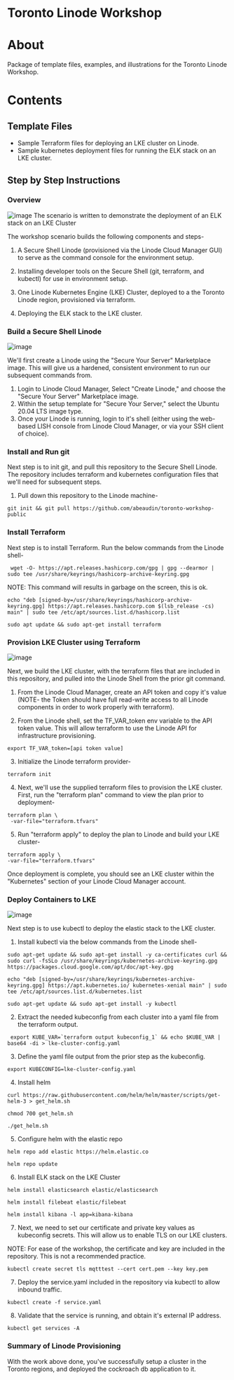 Toronto Linode Workshop
======================

# About

Package of template files, examples, and illustrations for the Toronto Linode Workshop.

# Contents

## Template Files
- Sample Terraform files for deploying an LKE cluster on Linode.
- Sample kubernetes deployment files for running the ELK stack on an LKE cluster.

## Step by Step Instructions

### Overview

![image](https://user-images.githubusercontent.com/7717493/194063848-45d8649a-8f31-41c0-b391-d585a13bd626.png)
The scenario is written to demonstrate the deployment of an ELK stack on an LKE Cluster

The workshop scenario builds the following components and steps-

1. A Secure Shell Linode (provisioned via the Linode Cloud Manager GUI) to serve as the command console for the environment setup.

2. Installing developer tools on the Secure Shell (git, terraform, and kubectl) for use in environment setup.

3. One Linode Kubernetes Engine (LKE) Cluster, deployed to a the Toronto Linode region, provisioned via terraform.

4. Deploying the ELK stack to the LKE cluster.


### Build a Secure Shell Linode
![image](https://user-images.githubusercontent.com/7717493/194062204-f8389c14-30b9-4c64-b005-e4bf66e069b3.png)

We'll first create a Linode using the "Secure Your Server" Marketplace image. This will give us a hardened, consistent environment to run our subsequent commands from. 

1. Login to Linode Cloud Manager, Select "Create Linode," and choose the "Secure Your Server" Marketplace image. 
2. Within the setup template for "Secure Your Server," select the Ubuntu 20.04 LTS image type. 
3. Once your Linode is running, login to it's shell (either using the web-based LISH console from Linode Cloud Manager, or via your SSH client of choice).

### Install and Run git 

Next step is to init git, and pull this repository to the Secure Shell Linode. The repository includes terraform and kubernetes configuration files that we'll need for subsequent steps.

1. Pull down this repository to the Linode machine-

```
git init && git pull https://github.com/abeaudin/toronto-workshop-public
```

### Install Terraform 

Next step is to install Terraform. Run the below commands from the Linode shell-

```
 wget -O- https://apt.releases.hashicorp.com/gpg | gpg --dearmor | sudo tee /usr/share/keyrings/hashicorp-archive-keyring.gpg
 ```
 NOTE: This command will results in garbage on the screen, this is ok.
 ```
 echo "deb [signed-by=/usr/share/keyrings/hashicorp-archive-keyring.gpg] https://apt.releases.hashicorp.com $(lsb_release -cs) main" | sudo tee /etc/apt/sources.list.d/hashicorp.list
 ```
  ```
  sudo apt update && sudo apt-get install terraform
  ```

### Provision LKE Cluster using Terraform
![image](https://user-images.githubusercontent.com/7717493/194061886-5dc2dee1-8611-4ab3-9200-b5cde6aea221.png)

Next, we build the LKE cluster, with the terraform files that are included in this repository, and pulled into the Linode Shell from the prior git command.

1. From the Linode Cloud Manager, create an API token and copy it's value (NOTE- the Token should have full read-write access to all Linode components in order to work properly with terraform).

2. From the Linode shell, set the TF_VAR_token env variable to the API token value. This will allow terraform to use the Linode API for infrastructure provisioning.
```
export TF_VAR_token=[api token value]
```
3. Initialize the Linode terraform provider-
```
terraform init 
```
4. Next, we'll use the supplied terraform files to provision the LKE cluster. First, run the "terraform plan" command to view the plan prior to deployment-
```
terraform plan \
 -var-file="terraform.tfvars"
 ```
 5. Run "terraform apply" to deploy the plan to Linode and build your LKE cluster-
 ```
 terraform apply \
 -var-file="terraform.tfvars"
 ```
Once deployment is complete, you should see an LKE cluster within the "Kubernetes" section of your Linode Cloud Manager account.

### Deploy Containers to LKE 
![image](https://user-images.githubusercontent.com/7717493/194547291-9e36857b-539b-4919-9322-8c17e760ffcf.png)

Next step is to use kubectl to deploy the elastic stack to the LKE cluster. 

1. Install kubectl via the below commands from the Linode shell-
```
sudo apt-get update && sudo apt-get install -y ca-certificates curl && sudo curl -fsSLo /usr/share/keyrings/kubernetes-archive-keyring.gpg https://packages.cloud.google.com/apt/doc/apt-key.gpg
```
```
echo "deb [signed-by=/usr/share/keyrings/kubernetes-archive-keyring.gpg] https://apt.kubernetes.io/ kubernetes-xenial main" | sudo tee /etc/apt/sources.list.d/kubernetes.list
```
```
sudo apt-get update && sudo apt-get install -y kubectl
```
2. Extract the needed kubeconfig from each cluster into a yaml file from the terraform output.
```
 export KUBE_VAR=`terraform output kubeconfig_1` && echo $KUBE_VAR | base64 -di > lke-cluster-config.yaml
```
3. Define the yaml file output from the prior step as the kubeconfig.
```
export KUBECONFIG=lke-cluster-config.yaml
```
4. Install helm
```
curl https://raw.githubusercontent.com/helm/helm/master/scripts/get-helm-3 > get_helm.sh
```
```
chmod 700 get_helm.sh
```
```
./get_helm.sh
```

5. Configure helm with the elastic repo
```
helm repo add elastic https://helm.elastic.co
```
```
helm repo update
```

6. Install ELK stack on the LKE Cluster
```
helm install elasticsearch elastic/elasticsearch
```
```
helm install filebeat elastic/filebeat
```
```
helm install kibana -l app=kibana-kibana 
```




7. Next, we need to set our certificate and private key values as kubeconfig secrets. This will allow us to enable TLS on our LKE clusters. 

NOTE: For ease of the workshop, the certificate and key are included in the repository. This is not a recommended practice.
```
kubectl create secret tls mqtttest --cert cert.pem --key key.pem
```
7. Deploy the service.yaml included in the repository via kubectl to allow inbound traffic.
```
kubectl create -f service.yaml
```
8. Validate that the service is running, and obtain it's external IP address.
```
kubectl get services -A
```
### Summary of Linode Provisioning 

With the work above done, you've successfully setup a cluster in the Toronto regions, and deployed the cockroach db application to it. 
